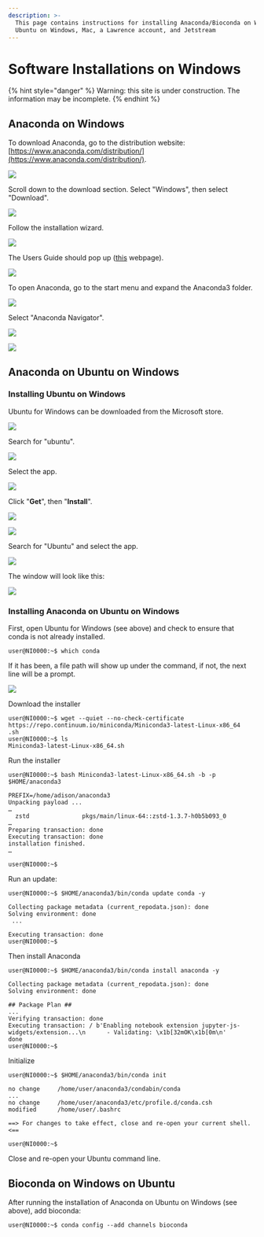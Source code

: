 ```yaml
---
description: >-
  This page contains instructions for installing Anaconda/Bioconda on Windows,
  Ubuntu on Windows, Mac, a Lawrence account, and Jetstream
---
```


# Software Installations on Windows

{% hint style="danger" %}
Warning: this site is under construction.  The information may be incomplete.
{% endhint %}

## Anaconda on Windows

To download Anaconda, go to the distribution website: [https://www.anaconda.com/distribution/](https://www.anaconda.com/distribution/).

![](../.gitbook/assets/screenshot-16.png)

Scroll down to the download section.  Select "Windows", then select "Download".

![](../.gitbook/assets/screenshot-19%20%281%29.png)

Follow the installation wizard.

![](../.gitbook/assets/anacondainstallationsteps.png)

The Users Guide should pop up \([this](http://docs.anaconda.com/anaconda/user-guide/getting-started/#open-nav-win) webpage\).

![](../.gitbook/assets/screenshot-34.png)

To open Anaconda, go to the start menu and expand the Anaconda3 folder.

![](../.gitbook/assets/screenshot-35.png)

Select "Anaconda Navigator".

![](../.gitbook/assets/screenshot-36.png)

![](../.gitbook/assets/screenshot-37.png)

## Anaconda on Ubuntu on Windows

### Installing Ubuntu on Windows

Ubuntu for Windows can be downloaded from the Microsoft store.  

![](../.gitbook/assets/ubuntu-1%20%284%29%20%284%29%20%284%29%20%281%29.png)

Search for "ubuntu".

![](../.gitbook/assets/ubuntu1.png)

Select the app.

![](../.gitbook/assets/ubuntu2%20%281%29%20%281%29%20%281%29.png)

Click "**Get**", then "**Install**".

![](../.gitbook/assets/ubuntu3%20%282%29%20%282%29%20%282%29%20%282%29.png)

![](../.gitbook/assets/ubuntu4.png)

Search for "Ubuntu" and select the app.

![](../.gitbook/assets/screenshot-264.png)

The window will look like this:

![](../.gitbook/assets/screenshot-265.png)



### Installing Anaconda on Ubuntu on Windows

First, open Ubuntu for Windows \(see above\) and check to ensure that conda is not already installed. 

```text
user@NI0000:~$ which conda
```

If it has been, a file path will show up under the command, if not, the next line will be a prompt.

![](../.gitbook/assets/condanotinstalled.png)

Download the installer

```text
user@NI0000:~$ wget --quiet --no-check-certificate https://repo.continuum.io/miniconda/Miniconda3-latest-Linux-x86_64
.sh
user@NI0000:~$ ls
Miniconda3-latest-Linux-x86_64.sh

```

Run the installer

```text
user@NI0000:~$ bash Miniconda3-latest-Linux-x86_64.sh -b -p $HOME/anaconda3
```

```text
PREFIX=/home/adison/anaconda3
Unpacking payload ...
…
  zstd               pkgs/main/linux-64::zstd-1.3.7-h0b5b093_0
…
Preparing transaction: done
Executing transaction: done
installation finished.
…

user@NI0000:~$
```

Run an update:

```text
user@NI0000:~$ $HOME/anaconda3/bin/conda update conda -y
```

```text
Collecting package metadata (current_repodata.json): done
Solving environment: done
 ...

Executing transaction: done
user@NI0000:~$
```

Then install Anaconda

```text
user@NI0000:~$ $HOME/anaconda3/bin/conda install anaconda -y
```

```text
Collecting package metadata (current_repodata.json): done
Solving environment: done
 
## Package Plan ##
...
Verifying transaction: done
Executing transaction: / b'Enabling notebook extension jupyter-js-widgets/extension...\n      - Validating: \x1b[32mOK\x1b[0m\n'                                                                                                              done
user@NI0000:~$
```

Initialize

```text
user@NI0000:~$ $HOME/anaconda3/bin/conda init
```

```text
no change     /home/user/anaconda3/condabin/conda
...
no change     /home/user/anaconda3/etc/profile.d/conda.csh
modified      /home/user/.bashrc
 
==> For changes to take effect, close and re-open your current shell. <==
 
user@NI0000:~$
```

Close and re-open your Ubuntu command line.

## Bioconda on Windows on Ubuntu

After running the installation of Anaconda on Ubuntu on Windows \(see above\), add bioconda:

```text
user@NI0000:~$ conda config --add channels bioconda
```













